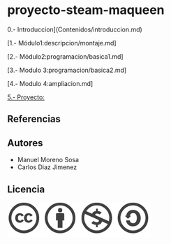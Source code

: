# proyecto-steam-maqueen

0.- Introduccion](Contenidos/introduccion.md)

[1.- Módulo1:descripcion/montaje.md]

[2.- Módulo2:programacion/basica1.md]

[3.- Modulo 3:programacion/basica2.md]

[4.- Modulo 4:ampliacion.md]

[5.- Proyecto:](Contenidos/proyecto.md)

## Referencias 

## Autores

- Manuel Moreno Sosa
- Carlos Diaz Jimenez

## Licencia

![image](Contenidos/licencia.png)
